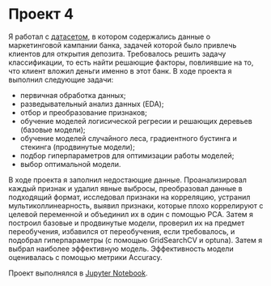 # Проект 4
Я работал с [датасетом](data/bank_fin.csv), в котором содержались данные о маркетинговой кампании банка, задачей которой было привлечь клиентов для открытия депозита. Требовалось решить задачу классификации, то есть найти решающие факторы, повлиявшие на то, что клиент вложил деньги именно в этот банк. В ходе проекта я выполнил следующие задачи:
* первичная обработка данных;
* разведывательный анализ данных (EDA);
* отбор и преобразование признаков;
* обучение моделей логисической регресии и решающих деревьев (базовые модели);
* обучение моделей случайного леса, градиентного бустинга и стекинга (продвинутые модели);
* подбор гиперпараметров для оптимизации работы моделей;
* выбор оптимальной модели.

В ходе проекта я заполнил недостающие данные. Проанализировал каждый признак и удалил явные выбросы, преобразовал данные в подходящий формат, исследовал признаки на корреляцию, устранил мультиколлинеарность, выявил признаки, которые плохо коррелируют с целевой переменной и объединил их в один с помощью PCA. Затем я построил базовые и продвинутые модели, проверил их на предмет переобучения, избавился от переобучения, если требовалось, и подобрал гиперпараметры (с помощью GridSearchCV и optuna). Затем я выбрал наиболее эффективную модель. Эффективность модели оценивалась с помощью метрики Accuracy.

Проект выполнялся в [Jupyter Notebook](Project_4_ML.ipynb).